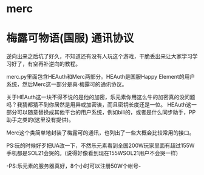 merc
====

梅露可物语(国服) 通讯协议
===

逆向出来之后坑了好久，不知道还有没有人玩这个游戏，干脆丢出来让大家学习学习好了，有空再补逆向的教程。

merc.py里面包含HEAuth和Merc两部分。HEAuth是国服Happy Element的用户系统，然后Merc这一部分是真·梅露可的通讯协议。

关于HEAuth这一块不得不说的是他的加密，乐元素你用这么牛的加密真的没问题吗？我猜都猜不到你居然是用异或加密诶，而且密钥长度还是一位。
HEAuth这一部分可以随意替换成其他平台的用户系统，例如bili的，或者是什么同步助手，PP助手之类的(这里没有提供)。

Merc这个类简单地封装了梅露可的通讯，也列出了一些大概会比较常用的接口。

PS:玩的时候好歹把UA改一下，不然乐元素看到全国200W玩家里面有超过155W手机都是SOL21会哭的。(说得好像看到现在155WSOL21用户不会哭一样)

-PS:乐元素的服务器真好，8个小时可以注册50W个帐号-
